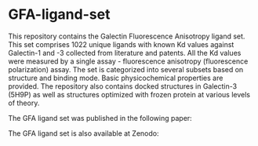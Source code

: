 # GFA-ligand-set

This repository contains the Galectin Fluorescence Anisotropy ligand set. This set comprises 1022 unique ligands with known Kd values against Galectin-1 and -3 collected from literature and patents. All the Kd values were measured by a single assay - fluorescence anisotropy (fluorescence polarization) assay. The set is categorized into several subsets based on structure and binding mode. Basic physicochemical properties are provided. The repository also contains docked structures in Galectin-3 (5H9P) as well as structures optimized with frozen protein at various levels of theory.

The GFA ligand set was published in the following paper:


The GFA ligand set is also available at Zenodo:


